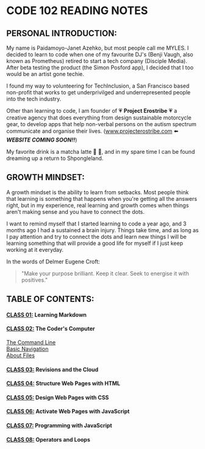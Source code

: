 # CODE 102 READING NOTES

## PERSONAL INTRODUCTION:
My name is Paidamoyo-Janet Azehko, but most people call me MYLES. I decided to learn to code when one of my favourite DJ's (Benji Vaugh, also known as Prometheus) retired to start a tech company (Disciple Media).  After beta testing the product (the Simon Posford app), I decided that I too would be an artist gone techie.

I found my way to volunteering for TechInclusion, a San Francisco based non-profit that works to get underprivilged and underrepresented people into the tech industry.

Other than learning to code, I am founder of 💗 **Project Erostribe** 💗 a creative agency that does everything from design sustainable motorcycle gear, to develop apps that help non-verbal persons on the autism spectrum communicate and organise their lives.  (www.projecterostribe.com ⬅️ ***WEBSITE COMING SOON!!***)

My favorite drink is a matcha latte :tea: :tea:, and in my spare time I can be found dreaming up a return to Shpongleland.

## GROWTH MINDSET:
A growth mindset is the ability to learn from setbacks.  Most people think that learning is something that happens when you're getting all the answers right, but in my experience, real learning and growth comes when things aren't making sense and you have to connect the dots.

I want to remind myself that I started learning to code a year ago, and 3 months ago I had a sustained a brain injury.  Things take time, and as long as I pay attention and try to connect the dots and learn new things I will be learning something that will provide a good life for myself if I just keep working at it everyday.

In the words of Delmer Eugene Croft:
> "Make your purpose brilliant.  Keep it clear.  Seek to energise it with positives."

## TABLE OF CONTENTS:
#### [CLASS 01:](https://github.com/ProjectErostribe/reading-notes/blob/main/Read01.md) Learning Markdown
#### [CLASS 02:](https://github.com/ProjectErostribe/reading-notes/blob/main/Read02.md) The Coder's Computer
[The Command Line](https://github.com/ProjectErostribe/reading-notes/blob/main/Class02.md#the-command-line)<br>
[Basic Navigation](https://github.com/ProjectErostribe/reading-notes/blob/main/Class02.md#basic-navigation)<br>
[About Files](https://github.com/ProjectErostribe/reading-notes/blob/main/Class02.md#about-files)
#### [CLASS 03:](link) Revisions and the Cloud
#### [CLASS 04:](link) Structure Web Pages with HTML 
#### [CLASS 05:](link) Design Web Pages with CSS 
#### [CLASS 06:](link) Activate Web Pages with JavaScript 
#### [CLASS 07:](link) Programming with JavaScript
#### [CLASS 08:](link) Operators and Loops
